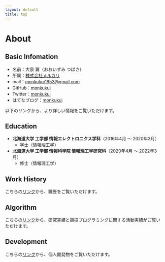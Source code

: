 ```yaml
---
layout: default
title: top
---
```


# About

## Basic Infomation
- 名前：大泉 翼（おおいずみ つばさ）
- 所属：[株式会社メルカリ](https://about.mercari.com/)
- mail：monkukui1953@gmail.com
- GitHub：[monkukui](https://github.com/monkukui/)
- Twitter：[monkukui](https://twitter.com/monkukui/)
- はてなブログ：[monkukui](https://monkukui.hatenablog.com/)

以下のリンクから、より詳しい情報をご覧いただけます。

## Education
- **北海道大学 工学部 情報エレクトロニクス学科**（2016年4月 ～ 2020年3月）
  - 学士（情報理工学）
- **北海道大学 工学部 情報科学院 情報理工学研究科**（2020年4月 ～ 2022年3月）
  - 修士（情報理工学）

## Work History
こちらの[リンク](work_history/)から、職歴をご覧いただけます。

## Algorithm
こちらの[リンク](algorithm/)から、研究実績と競技プログラミングに関する活動実績がご覧いただけます。

## Development
こちらの[リンク](web_development/)から、個人開発物をご覧いただけます。

